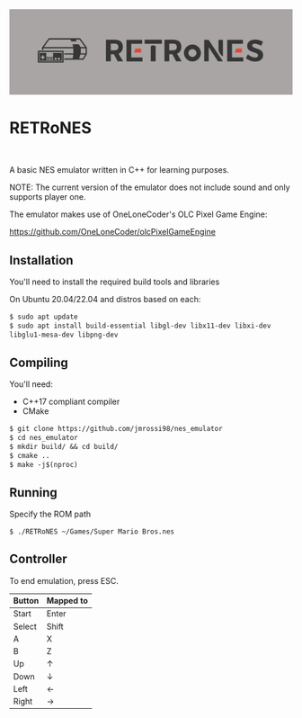 <img src="images/logo.png" alt="Title" width="1200">

RETRoNES
=============

<br />

A basic NES emulator written in C++ for learning purposes.

NOTE: The current version of the emulator does not include sound and only supports player one.

The emulator makes use of OneLoneCoder's OLC Pixel Game Engine:

https://github.com/OneLoneCoder/olcPixelGameEngine

## Installation

You'll need to install the required build tools and libraries

On Ubuntu 20.04/22.04 and distros based on each:
```
$ sudo apt update
$ sudo apt install build-essential libgl-dev libx11-dev libxi-dev libglu1-mesa-dev libpng-dev
```

## Compiling

You'll need:
* C++17 compliant compiler
* CMake

```
$ git clone https://github.com/jmrossi98/nes_emulator
$ cd nes_emulator
$ mkdir build/ && cd build/
$ cmake ..
$ make -j$(nproc)
```

## Running

Specify the ROM path

```
$ ./RETRoNES ~/Games/Super Mario Bros.nes
```

## Controller

To end emulation, press ESC.

 Button        | Mapped to
 --------------|-------------
 Start         | Enter
 Select        | Shift
 A             | X
 B             | Z
 Up            | ↑
 Down          | ↓
 Left          | ←
 Right         | →
